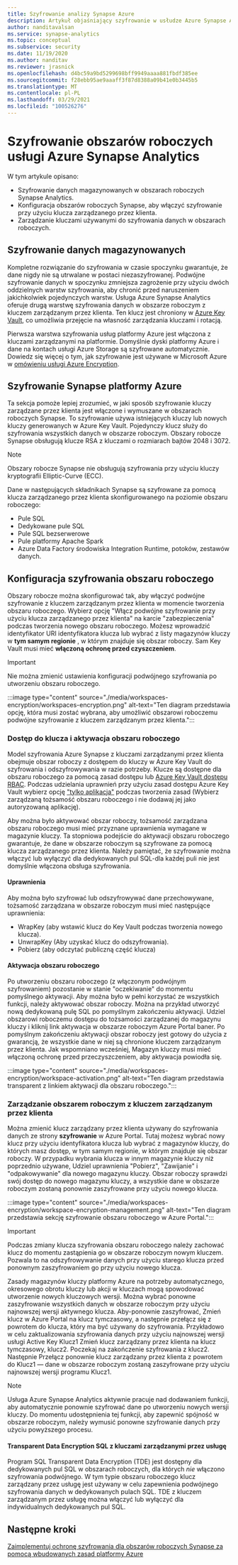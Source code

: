 ```yaml
---
title: Szyfrowanie analizy Synapse Azure
description: Artykuł objaśniający szyfrowanie w usłudze Azure Synapse Analytics
author: nanditavalsan
ms.service: synapse-analytics
ms.topic: conceptual
ms.subservice: security
ms.date: 11/19/2020
ms.author: nanditav
ms.reviewer: jrasnick
ms.openlocfilehash: d4bc59a9bd5299698bff9949aaaa881fbdf385ee
ms.sourcegitcommit: f28ebb95ae9aaaff3f87d8388a09b41e0b3445b5
ms.translationtype: MT
ms.contentlocale: pl-PL
ms.lasthandoff: 03/29/2021
ms.locfileid: "100526276"
---
```

# <a name="encryption-for-azure-synapse-analytics-workspaces"></a>Szyfrowanie obszarów roboczych usługi Azure Synapse Analytics

W tym artykule opisano:
* Szyfrowanie danych magazynowanych w obszarach roboczych Synapse Analytics.
* Konfiguracja obszarów roboczych Synapse, aby włączyć szyfrowanie przy użyciu klucza zarządzanego przez klienta.
* Zarządzanie kluczami używanymi do szyfrowania danych w obszarach roboczych.

## <a name="encryption-of-data-at-rest"></a>Szyfrowanie danych magazynowanych

Kompletne rozwiązanie do szyfrowania w czasie spoczynku gwarantuje, że dane nigdy nie są utrwalane w postaci niezaszyfrowanej. Podwójne szyfrowanie danych w spoczynku zmniejsza zagrożenie przy użyciu dwóch oddzielnych warstw szyfrowania, aby chronić przed naruszeniem jakichkolwiek pojedynczych warstw. Usługa Azure Synapse Analytics oferuje drugą warstwę szyfrowania danych w obszarze roboczym z kluczem zarządzanym przez klienta. Ten klucz jest chroniony w [Azure Key Vault](../../key-vault/general/overview.md), co umożliwia przejęcie na własność zarządzania kluczami i rotacją.

Pierwsza warstwa szyfrowania usług platformy Azure jest włączona z kluczami zarządzanymi na platformie. Domyślnie dyski platformy Azure i dane na kontach usługi Azure Storage są szyfrowane automatycznie. Dowiedz się więcej o tym, jak szyfrowanie jest używane w Microsoft Azure w [omówieniu usługi Azure Encryption](../../security/fundamentals/encryption-overview.md).

## <a name="azure-synapse-encryption"></a>Szyfrowanie Synapse platformy Azure

Ta sekcja pomoże lepiej zrozumieć, w jaki sposób szyfrowanie kluczy zarządzane przez klienta jest włączone i wymuszane w obszarach roboczych Synapse. To szyfrowanie używa istniejących kluczy lub nowych kluczy generowanych w Azure Key Vault. Pojedynczy klucz służy do szyfrowania wszystkich danych w obszarze roboczym. Obszary robocze Synapse obsługują klucze RSA z kluczami o rozmiarach bajtów 2048 i 3072.

> [!NOTE]
> Obszary robocze Synapse nie obsługują szyfrowania przy użyciu kluczy kryptografii Elliptic-Curve (ECC).

Dane w następujących składnikach Synapse są szyfrowane za pomocą klucza zarządzanego przez klienta skonfigurowanego na poziomie obszaru roboczego:
* Pule SQL
 * Dedykowane pule SQL
 * Pule SQL bezserwerowe
* Pule platformy Apache Spark
* Azure Data Factory środowiska Integration Runtime, potoków, zestawów danych.

## <a name="workspace-encryption-configuration"></a>Konfiguracja szyfrowania obszaru roboczego

Obszary robocze można skonfigurować tak, aby włączyć podwójne szyfrowanie z kluczem zarządzanym przez klienta w momencie tworzenia obszaru roboczego. Wybierz opcję "Włącz podwójne szyfrowanie przy użyciu klucza zarządzanego przez klienta" na karcie "zabezpieczenia" podczas tworzenia nowego obszaru roboczego. Możesz wprowadzić identyfikator URI identyfikatora klucza lub wybrać z listy magazynów kluczy w **tym samym regionie** , w którym znajduje się obszar roboczy. Sam Key Vault musi mieć **włączoną ochronę przed czyszczeniem**.

> [!IMPORTANT]
> Nie można zmienić ustawienia konfiguracji podwójnego szyfrowania po utworzeniu obszaru roboczego.

:::image type="content" source="./media/workspaces-encryption/workspaces-encryption.png" alt-text="Ten diagram przedstawia opcję, która musi zostać wybrana, aby umożliwić obszarowi roboczemu podwójne szyfrowanie z kluczem zarządzanym przez klienta.":::

### <a name="key-access-and-workspace-activation"></a>Dostęp do klucza i aktywacja obszaru roboczego

Model szyfrowania Azure Synapse z kluczami zarządzanymi przez klienta obejmuje obszar roboczy z dostępem do kluczy w Azure Key Vault do szyfrowania i odszyfrowywania w razie potrzeby. Klucze są dostępne dla obszaru roboczego za pomocą zasad dostępu lub [Azure Key Vault dostępu RBAC](../../key-vault/general/rbac-guide.md). Podczas udzielania uprawnień przy użyciu zasad dostępu Azure Key Vault wybierz opcję ["tylko aplikacja"](../../key-vault/general/secure-your-key-vault.md#key-vault-authentication-options) podczas tworzenia zasad (Wybierz zarządzaną tożsamość obszaru roboczego i nie dodawaj jej jako autoryzowaną aplikację).

 Aby można było aktywować obszar roboczy, tożsamość zarządzana obszaru roboczego musi mieć przyznane uprawnienia wymagane w magazynie kluczy. Ta stopniowa podejście do aktywacji obszaru roboczego gwarantuje, że dane w obszarze roboczym są szyfrowane za pomocą klucza zarządzanego przez klienta. Należy pamiętać, że szyfrowanie można włączyć lub wyłączyć dla dedykowanych pul SQL-dla każdej puli nie jest domyślnie włączona obsługa szyfrowania.

#### <a name="permissions"></a>Uprawnienia

Aby można było szyfrować lub odszyfrowywać dane przechowywane, tożsamość zarządzana w obszarze roboczym musi mieć następujące uprawnienia:
* WrapKey (aby wstawić klucz do Key Vault podczas tworzenia nowego klucza).
* UnwrapKey (Aby uzyskać klucz do odszyfrowania).
* Pobierz (aby odczytać publiczną część klucza)

#### <a name="workspace-activation"></a>Aktywacja obszaru roboczego

Po utworzeniu obszaru roboczego (z włączonym podwójnym szyfrowaniem) pozostanie w stanie "oczekiwanie" do momentu pomyślnego aktywacji. Aby można było w pełni korzystać ze wszystkich funkcji, należy aktywować obszar roboczy. Można na przykład utworzyć nową dedykowaną pulę SQL po pomyślnym zakończeniu aktywacji. Udziel obszarowi roboczemu dostępu do tożsamości zarządzanej do magazynu kluczy i kliknij link aktywacja w obszarze roboczym Azure Portal baner. Po pomyślnym zakończeniu aktywacji obszar roboczy jest gotowy do użycia z gwarancją, że wszystkie dane w niej są chronione kluczem zarządzanym przez klienta. Jak wspomniano wcześniej, Magazyn kluczy musi mieć włączoną ochronę przed przeczyszczeniem, aby aktywacja powiodła się.

:::image type="content" source="./media/workspaces-encryption/workspace-activation.png" alt-text="Ten diagram przedstawia transparent z linkiem aktywacji dla obszaru roboczego.":::


### <a name="manage-the-workspace-customer-managed-key"></a>Zarządzanie obszarem roboczym z kluczem zarządzanym przez klienta 

Można zmienić klucz zarządzany przez klienta używany do szyfrowania danych ze strony **szyfrowanie** w Azure Portal. Tutaj możesz wybrać nowy klucz przy użyciu identyfikatora klucza lub wybrać z magazynów kluczy, do których masz dostęp, w tym samym regionie, w którym znajduje się obszar roboczy. W przypadku wybrania klucza w innym magazynie kluczy niż poprzednio używane, Udziel uprawnienia "Pobierz", "Zawijanie" i "odpakowywanie" dla nowego magazynu kluczy. Obszar roboczy sprawdzi swój dostęp do nowego magazynu kluczy, a wszystkie dane w obszarze roboczym zostaną ponownie zaszyfrowane przy użyciu nowego klucza.

:::image type="content" source="./media/workspaces-encryption/workspace-encryption-management.png" alt-text="Ten diagram przedstawia sekcję szyfrowanie obszaru roboczego w Azure Portal.":::

>[!IMPORTANT]
>Podczas zmiany klucza szyfrowania obszaru roboczego należy zachować klucz do momentu zastąpienia go w obszarze roboczym nowym kluczem. Pozwala to na odszyfrowywanie danych przy użyciu starego klucza przed ponownym zaszyfrowaniem go przy użyciu nowego klucza.

Zasady magazynów kluczy platformy Azure na potrzeby automatycznego, okresowego obrotu kluczy lub akcji w kluczach mogą spowodować utworzenie nowych kluczowych wersji. Można wybrać ponowne zaszyfrowanie wszystkich danych w obszarze roboczym przy użyciu najnowszej wersji aktywnego klucza. Aby-ponownie zaszyfrować, Zmień klucz w Azure Portal na klucz tymczasowy, a następnie przełącz się z powrotem do klucza, który ma być używany do szyfrowania. Przykładowo w celu zaktualizowania szyfrowania danych przy użyciu najnowszej wersji usługi Active Key Klucz1 Zmień klucz zarządzany przez klienta na klucz tymczasowy, klucz2. Poczekaj na zakończenie szyfrowania z klucz2. Następnie Przełącz ponownie klucz zarządzany przez klienta z powrotem do Klucz1 — dane w obszarze roboczym zostaną zaszyfrowane przy użyciu najnowszej wersji programu Klucz1.

> [!NOTE]
> Usługa Azure Synapse Analytics aktywnie pracuje nad dodawaniem funkcji, aby automatycznie ponownie szyfrować dane po utworzeniu nowych wersji kluczy. Do momentu udostępnienia tej funkcji, aby zapewnić spójność w obszarze roboczym, należy wymusić ponowne szyfrowanie danych przy użyciu powyższego procesu.

#### <a name="sql-transparent-data-encryption-with-service-managed-keys"></a>Transparent Data Encryption SQL z kluczami zarządzanymi przez usługę

Program SQL Transparent Data Encryption (TDE) jest dostępny dla dedykowanych pul SQL w obszarach roboczych, dla których *nie* włączono szyfrowania podwójnego. W tym typie obszaru roboczego klucz zarządzany przez usługę jest używany w celu zapewnienia podwójnego szyfrowania danych w dedykowanych pulach SQL. TDE z kluczem zarządzanym przez usługę można włączyć lub wyłączyć dla indywidualnych dedykowanych pul SQL.

## <a name="next-steps"></a>Następne kroki

[Zaimplementuj ochronę szyfrowania dla obszarów roboczych Synapse za pomocą wbudowanych zasad platformy Azure](../policy-reference.md)

